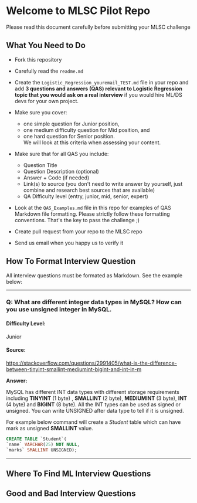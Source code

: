 # Welcome to MLSC Pilot Repo
Please read this document carefully before submitting your MLSC challenge

## What You Need to Do

* Fork this repository
* Carefully read the `readme.md`
* Create the `Logistic_Regression_youremail_TEST.md` file in your repo and add **3 questions and answers (QAS) relevant to Logistic Regression topic that you would ask on a real interview** if you would hire ML/DS devs for your own project. 
* Make sure you cover:
  * one simple question for Junior position, 
  * one medium difficulty question for Mid position, and 
  * one hard question for Senior position.  
We will look at this criteria when assessing your content. 

* Make sure that for all QAS you include:
  - Question Title
  - Question Description (optional) 
  - Answer + Code (if needed)
  - Link(s) to source (you don't need to write answer by yourself, just combine and research best sources that are available)
  - QA Difficulty level (entry, junior, mid, senior, expert)
* Look at the `QAS_Examples.md` file in this repo for examples of QAS Markdown file formatting. Please strictly follow these formatting conventions. That's the key to pass the challenge ;)
* Create pull request from your repo to the MLSC repo
* Send us email when you happy us to verify it

## How To Format Interview Question
All interview questions must be formated as Markdown. See the example below:

---
### Q: What are different integer data types in MySQL? How can you use unsigned integer in MySQL.

#### Difficulty Level: 
Junior

#### Source: 
https://stackoverflow.com/questions/2991405/what-is-the-difference-between-tinyint-smallint-mediumint-bigint-and-int-in-m

**Answer:**

MySQL has different INT data types with different storage requirements including **TINYINT** (1 byte) , **SMALLINT** (2 byte), **MEDIUMINT** (3 byte), **INT** (4 byte) and **BIGINT** (8 byte). All the INT types can be used as signed or unsigned. You can write UNSIGNED after data type to tell if it is unsigned. 

For example below command will create a *Student* table which can have mark as unsigned **SMALLINT** value.
```SQL
CREATE TABLE `Student`(
`name` VARCHAR(25) NOT NULL, 
`marks` SMALLINT UNSIGNED);
```

---

## Where To Find ML Interview Questions

## Good and Bad Interview Questions

